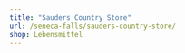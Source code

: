 ```yaml
---
title: "Sauders Country Store"
url: /seneca-falls/sauders-country-store/
shop: Lebensmittel
---
```

